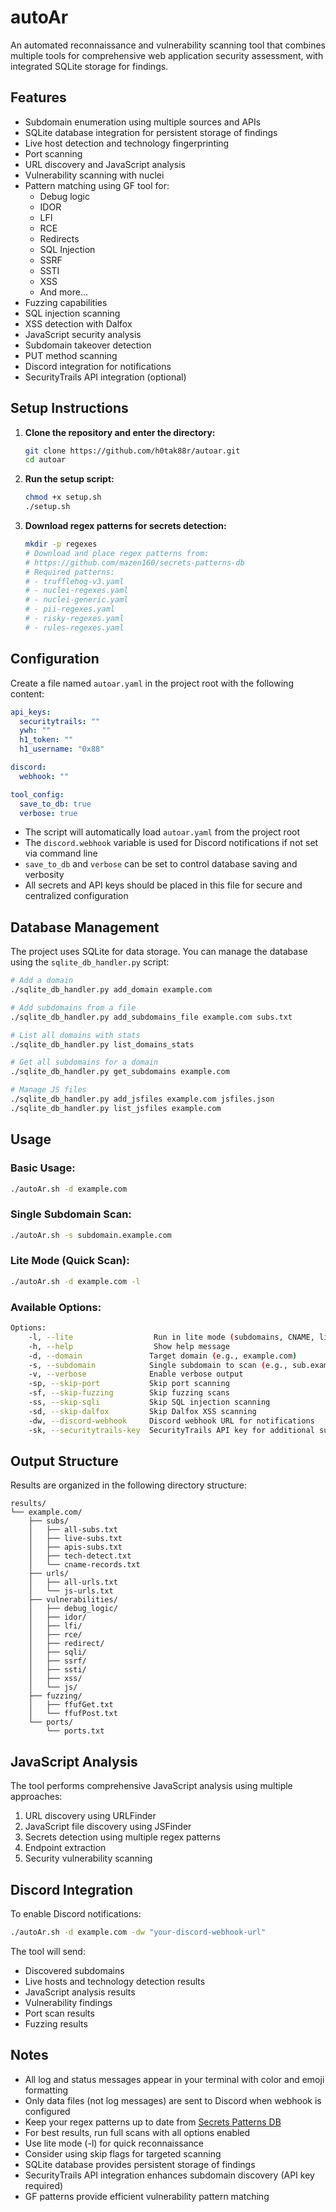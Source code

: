 # autoAr

An automated reconnaissance and vulnerability scanning tool that combines multiple tools for comprehensive web application security assessment, with integrated SQLite storage for findings.

## Features

- Subdomain enumeration using multiple sources and APIs
- SQLite database integration for persistent storage of findings
- Live host detection and technology fingerprinting
- Port scanning
- URL discovery and JavaScript analysis
- Vulnerability scanning with nuclei
- Pattern matching using GF tool for:
  - Debug logic
  - IDOR
  - LFI
  - RCE
  - Redirects
  - SQL Injection
  - SSRF
  - SSTI
  - XSS
  - And more...
- Fuzzing capabilities
- SQL injection scanning
- XSS detection with Dalfox
- JavaScript security analysis
- Subdomain takeover detection
- PUT method scanning
- Discord integration for notifications
- SecurityTrails API integration (optional)

## Setup Instructions

1. **Clone the repository and enter the directory:**
   ```bash
   git clone https://github.com/h0tak88r/autoar.git
   cd autoar
   ```

2. **Run the setup script:**
   ```bash
   chmod +x setup.sh
   ./setup.sh
   ```

3. **Download regex patterns for secrets detection:**
   ```bash
   mkdir -p regexes
   # Download and place regex patterns from:
   # https://github.com/mazen160/secrets-patterns-db
   # Required patterns:
   # - trufflehog-v3.yaml
   # - nuclei-regexes.yaml
   # - nuclei-generic.yaml
   # - pii-regexes.yaml
   # - risky-regexes.yaml
   # - rules-regexes.yaml
   ```

## Configuration

Create a file named `autoar.yaml` in the project root with the following content:

```yaml
api_keys:
  securitytrails: ""
  ywh: ""
  h1_token: ""
  h1_username: "0x88"

discord:
  webhook: ""

tool_config:
  save_to_db: true
  verbose: true
```

- The script will automatically load `autoar.yaml` from the project root
- The `discord.webhook` variable is used for Discord notifications if not set via command line
- `save_to_db` and `verbose` can be set to control database saving and verbosity
- All secrets and API keys should be placed in this file for secure and centralized configuration

## Database Management

The project uses SQLite for data storage. You can manage the database using the `sqlite_db_handler.py` script:

```bash
# Add a domain
./sqlite_db_handler.py add_domain example.com

# Add subdomains from a file
./sqlite_db_handler.py add_subdomains_file example.com subs.txt

# List all domains with stats
./sqlite_db_handler.py list_domains_stats

# Get all subdomains for a domain
./sqlite_db_handler.py get_subdomains example.com

# Manage JS files
./sqlite_db_handler.py add_jsfiles example.com jsfiles.json
./sqlite_db_handler.py list_jsfiles example.com
```

## Usage

### Basic Usage:
```bash
./autoAr.sh -d example.com
```

### Single Subdomain Scan:
```bash
./autoAr.sh -s subdomain.example.com
```

### Lite Mode (Quick Scan):
```bash
./autoAr.sh -d example.com -l
```

### Available Options:
```bash
Options:
    -l, --lite                  Run in lite mode (subdomains, CNAME, live hosts, URLs, JS, nuclei)
    -h, --help                  Show help message
    -d, --domain               Target domain (e.g., example.com)
    -s, --subdomain            Single subdomain to scan (e.g., sub.example.com)
    -v, --verbose              Enable verbose output
    -sp, --skip-port           Skip port scanning
    -sf, --skip-fuzzing        Skip fuzzing scans
    -ss, --skip-sqli           Skip SQL injection scanning
    -sd, --skip-dalfox         Skip Dalfox XSS scanning
    -dw, --discord-webhook     Discord webhook URL for notifications
    -sk, --securitytrails-key  SecurityTrails API key for additional subdomain enumeration
```

## Output Structure

Results are organized in the following directory structure:
```
results/
└── example.com/
    ├── subs/
    │   ├── all-subs.txt
    │   ├── live-subs.txt
    │   ├── apis-subs.txt
    │   ├── tech-detect.txt
    │   └── cname-records.txt
    ├── urls/
    │   ├── all-urls.txt
    │   └── js-urls.txt
    ├── vulnerabilities/
    │   ├── debug_logic/
    │   ├── idor/
    │   ├── lfi/
    │   ├── rce/
    │   ├── redirect/
    │   ├── sqli/
    │   ├── ssrf/
    │   ├── ssti/
    │   ├── xss/
    │   └── js/
    ├── fuzzing/
    │   ├── ffufGet.txt
    │   └── ffufPost.txt
    └── ports/
        └── ports.txt
```

## JavaScript Analysis

The tool performs comprehensive JavaScript analysis using multiple approaches:
1. URL discovery using URLFinder
2. JavaScript file discovery using JSFinder
3. Secrets detection using multiple regex patterns
4. Endpoint extraction
5. Security vulnerability scanning

## Discord Integration

To enable Discord notifications:
```bash
./autoAr.sh -d example.com -dw "your-discord-webhook-url"
```

The tool will send:
- Discovered subdomains
- Live hosts and technology detection results
- JavaScript analysis results
- Vulnerability findings
- Port scan results
- Fuzzing results

## Notes
- All log and status messages appear in your terminal with color and emoji formatting
- Only data files (not log messages) are sent to Discord when webhook is configured
- Keep your regex patterns up to date from [Secrets Patterns DB](https://github.com/mazen160/secrets-patterns-db)
- For best results, run full scans with all options enabled
- Use lite mode (-l) for quick reconnaissance
- Consider using skip flags for targeted scanning
- SQLite database provides persistent storage of findings
- SecurityTrails API integration enhances subdomain discovery (API key required)
- GF patterns provide efficient vulnerability pattern matching 